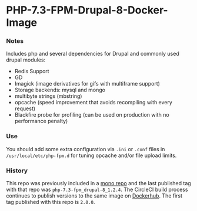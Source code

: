 # PHP-7.3-FPM-Drupal-8-Docker-Image

### Notes
Includes php and several dependencies for Drupal and commonly used drupal modules:
* Redis Support
* GD
* Imagick (image derivatives for gifs with multiframe support)
* Storage backends: mysql and mongo
* multibyte strings (mbstring)
* opcache (speed improvement that avoids recompiling with every request)
* Blackfire probe for profiling (can be used on production with no performance penalty)

### Use
You should add some extra configuration via `.ini` or `.conf` files in `/usr/local/etc/php-fpm.d` for tuning opcache
and/or file upload limits.

### History
This repo was previously included in a [mono repo](https://github.com/favish/docker-images) and the last published
tag with that repo was `php-7.3-fpm_drupal-8_1.2.4`. The CircleCI build process continues to publish versions to the same image
on [Dockerhub](https://hub.docker.com/r/favish/php-7.3-fpm-drupal-8). The first tag published with this repo is `2.0.0`.